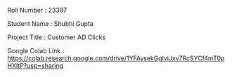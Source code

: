Roll Number       :   23397

Student Name      :   Shubhi Gupta

Project Title     :   Customer AD Clicks

Google Colab Link :  https://colab.research.google.com/drive/1YFAysekGglviJxv7RcSYCf4mT0pHXltP?usp=sharing

